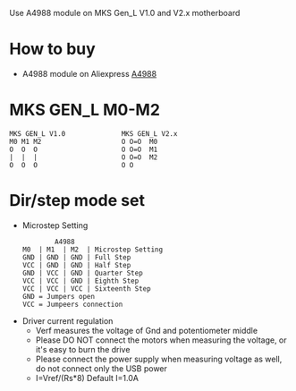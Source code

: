 Use A4988 module on MKS Gen_L V1.0 and V2.x motherboard

# How to buy
- A4988 module on Aliexpress  [A4988](https://www.aliexpress.com/item/32888457440.html)

# MKS GEN_L M0-M2
  ```
  MKS GEN_L V1.0              MKS GEN_L V2.x
  M0 M1 M2                    O O=O  M0
  O  O  O                     O O=O  M1
  |  |  |                     O O=O  M2
  O  O  O                     O O
  ```

# Dir/step mode set
- Microstep Setting 
  ```
          A4988                             
  M0  | M1  | M2  | Microstep Setting
  GND | GND | GND | Full Step
  VCC | GND | GND | Half Step
  GND | VCC | GND | Quarter Step
  VCC | VCC | GND | Eighth Step
  VCC | VCC | VCC | Sixteenth Step
  GND = Jumpers open 
  VCC = Jumpeers connection
  ```
- Driver current regulation
  - Verf measures the voltage of Gnd and potentiometer middle
  - Please DO NOT connect the motors when measuring the voltage, or it's easy to burn the drive
  - Please connect the power supply when measuring voltage as well, do not connect only the USB power
  - I=Vref/(Rs*8)    Default I=1.0A